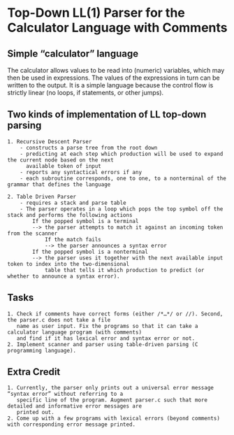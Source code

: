 # Top-Down LL(1) Parser for the Calculator Language with Comments

## Simple “calculator” language
  The calculator allows values to be read into (numeric) variables, which may then be used in
  expressions. The values of the expressions in turn can be written to the output. It is a simple language
  because the control flow is strictly linear (no loops, if statements, or other jumps).

## Two kinds of implementation of LL top-down parsing
    1. Recursive Descent Parser
        - constructs a parse tree from the root down
        - predicting at each step which production will be used to expand the current node based on the next
          available token of input
        - reports any syntactical errors if any
        - each subroutine corresponds, one to one, to a nonterminal of the grammar that defines the language
        
    2. Table Driven Parser
        - requires a stack and parse table
        - The parser operates in a loop which pops the top symbol off the stack and performs the following actions
            If the popped symbol is a terminal
            --> the parser attempts to match it against an incoming token from the scanner
                If the match fails
                --> the parser announces a syntax error
            If the popped symbol is a nonterminal
            --> the parser uses it together with the next available input token to index into the two-dimensional
                table that tells it which production to predict (or whether to announce a syntax error).
                   
## Tasks
    1. Check if comments have correct forms (either /*…*/ or //). Second, the parser.c does not take a file 
       name as user input. Fix the programs so that it can take a calculator language program (with comments)
       and find if it has lexical error and syntax error or not.
    2. Implement scanner and parser using table-driven parsing (C programming language).
    
## Extra Credit
    1. Currently, the parser only prints out a universal error message “syntax error” without referring to a 
       specific line of the program. Augment parser.c such that more detailed and informative error messages are 
       printed out.
    2. Come up with a few programs with lexical errors (beyond comments) with corresponding error message printed.
